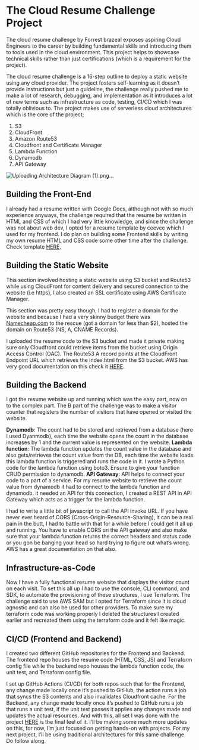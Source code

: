 # The Cloud Resume Challenge Project
The cloud resume challenge by Forrest brazeal exposes aspiring Cloud Engineers to the career by building fundamental skills and introducing them to tools used in the cloud environment. This project helps to showcase technical skills rather than just certifications (which is a requirement for the project).

The cloud resume challenge is a 16-step outline to deploy a static website using any cloud provider. The project fosters self-learning as it doesn’t provide instructions but just a guideline, the challenge really pushed me to make a lot of research, debugging, and implementation as it introduces a lot of new terms such as infrastructure as code, testing, CI/CD which I was totally oblivious to. The project makes use of serverless cloud architectures which is the core of the project;
1. S3
2. CloudFront
3. Amazon Route53
4. Cloudfront and Certificate Manager
5. Lambda Function
6. Dynamodb
7. API Gateway

![Uploading Architecture Diagram (1).png…]()

## Building the Front-End
I already had a resume written with Google Docs, although not with so much experience anyways, the challenge required that the resume be written in HTML and CSS of which I had very little knowledge, and since the challenge was not about web dev, I opted for a resume template by ceevee which I used for my frontend. I do plan on building some Frontend skills by writing my own resume HTML and CSS code some other time after the challenge. Check template [HERE](https://styleshout.com/free-templates/ceevee/).

## Building the Static Website
This section involved hosting a static website using S3 bucket and Route53 while using CloudFront for content delivery and secured connection to the website (i.e https), I also created an SSL certificate using AWS Certificate Manager.

This section was pretty easy though, I had to register a domain for the website and because I had a very skinny budget there was [Namecheap.com](www.namecheap.com) to the rescue (got a domain for less than $2), hosted the domain on Route53 (NS, A, CNAME Records).

I uploaded the resume code to the S3 bucket and made it private making sure only Cloudfront could retrieve items from the bucket using Origin Access Control (OAC). The Route53 A record points at the CloudFront Endpoint URL which retrieves the index.html from the S3 bucket.
AWS has very good documentation on this check it [HERE](https://docs.aws.amazon.com/Route53/latest/DeveloperGuide/getting-started-cloudfront-overview.html).

## Building the Backend
I got the resume website up and running which was the easy part, now on to the complex part. The B part of the challenge was to make a visitor counter that registers the number of visitors that have opened or visited the website.

**Dynamodb**: The count had to be stored and retrieved from a database (here I used Dyanmodb), each time the website opens the count in the database increases by 1 and the current value is represented on the website.
**Lambda function**: The lambda function updates the count value in the database and also gets/retrieves the count value from the DB, each time the website loads this lambda function is triggered and runs the code in it. I wrote a Python code for the lambda function using boto3. Ensure to give your function CRUD permission to dynamodb.
**API Gateway**: API helps to connect your code to a part of a service. For my resume website to retrieve the count value from dynamodb it had to connect to the lambda function and dynamodb. it needed an API for this connection, I created a REST API in API Gateway which acts as a trigger for the lambda function.

I had to write a little bit of javascript to call the API invoke URL. If you have never ever heard of CORS (Cross-Origin-Resource-Sharing), it can be a real pain in the butt, I had to battle with that for a while before I could get it all up and running. You have to enable CORS on the API gateway and also make sure that your lambda function returns the correct headers and status code or you gon be banging your head so hard trying to figure out what’s wrong. AWS has a great documentation on that also.

## Infrastructure-as-Code
Now I have a fully functional resume website that displays the visitor count on each visit. To set this all up I had to use the console, CLI command, and SDK, to automate the provisioning of these structures, I use Terraform. The challenge said to use AWS SAM but I opted for Terraform since it is cloud agnostic and can also be used for other providers. To make sure my terraform code was working properly I deleted the structures I created earlier and recreated them using the terraform code and it felt like magic.

## CI/CD (Frontend and Backend)
I created two different GitHub repositories for the Frontend and Backend. The frontend repo houses the resume code (HTML, CSS, JS) and Terraform config file while the backend repo houses the lambda function code, the unit test, and Terraform config file.

I set up GitHub Actions (CI/CD) for both repos such that for the Frontend, any change made locally once it’s pushed to GitHub, the action runs a job that syncs the S3 contents and also invalidates Cloudfront cache. For the Backend, any change made locally once it’s pushed to GitHub runs a job that runs a unit test, if the unit test passes it applies any changes made and updates the actual resources.
And with this, all set I was done with the project [HERE](www.ojowilliamsdaniel.online) is the final feel of it. I’ll be making some much more updates on this, for now, I’m just focused on getting hands-on with projects. For my next project, I’ll be using traditional architectures for this same challenge. Do follow along.

